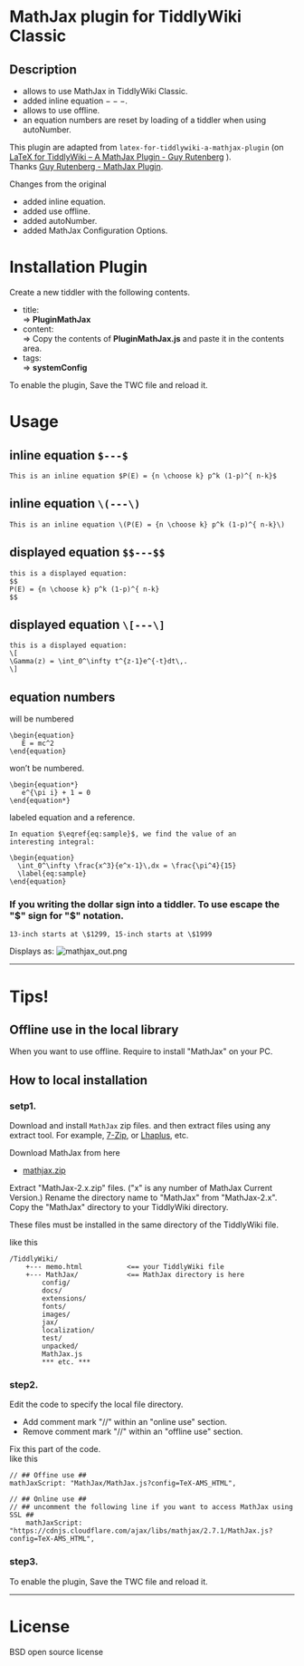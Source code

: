 
# MathJax plugin for TiddlyWiki Classic


## Description 


*   allows to use MathJax in TiddlyWiki Classic.
*   added inline equation $---$.
*   allows to use offline.
*   an equation numbers are reset by loading of a tiddler when using autoNumber. 


This plugin are adapted from `latex-for-tiddlywiki-a-mathjax-plugin` (on [LaTeX for TiddlyWiki – A MathJax Plugin - Guy Rutenberg](https://www.guyrutenberg.com/2011/06/25/latex-for-tiddlywiki-a-mathjax-plugin/) ).  
Thanks [Guy Rutenberg - MathJax Plugin](https://www.guyrutenberg.com/2011/06/25/latex-for-tiddlywiki-a-mathjax-plugin/).


Changes from the original
*   added inline equation.
*   added use offline.
*   added autoNumber.
*   added MathJax Configuration Options.



# Installation Plugin

Create a new tiddler with the following contents.

*   title:  
    => **PluginMathJax**
*   content:  
    => Copy the contents of **PluginMathJax.js** and paste it in the contents area.
*   tags:  
    => **systemConfig**

To enable the plugin, Save the TWC file and reload it.


# Usage

## inline equation `$---$`

```
This is an inline equation $P(E) = {n \choose k} p^k (1-p)^{ n-k}$ 
```

## inline equation `\(---\)`

```
This is an inline equation \(P(E) = {n \choose k} p^k (1-p)^{ n-k}\)
```
 
## displayed equation `$$---$$`

```
this is a displayed equation: 
$$
P(E) = {n \choose k} p^k (1-p)^{ n-k}
$$
```

## displayed equation `\[---\]`

```
this is a displayed equation: 
\[
\Gamma(z) = \int_0^\infty t^{z-1}e^{-t}dt\,.
\]
```

## equation numbers

will be numbered
```
\begin{equation}
   E = mc^2
\end{equation}
```

won’t be numbered.
```
\begin{equation*}
   e^{\pi i} + 1 = 0
\end{equation*}
```

labeled equation and a reference.
```
In equation $\eqref{eq:sample}$, we find the value of an
interesting integral:

\begin{equation}
  \int_0^\infty \frac{x^3}{e^x-1}\,dx = \frac{\pi^4}{15}
  \label{eq:sample}
\end{equation}
```


### If you writing the dollar sign into a tiddler. To use escape the "$" sign for "\$" notation.

```
13‑inch starts at \$1299, 15‑inch starts at \$1999
```


Displays as:
![mathjax_out.png](./img/mathjax_out.png "MathJax output")


----


# Tips! 

## Offline use in the local library

When you want to use offline. Require to install "MathJax" on your PC.

## How to local installation

### setp1.

Download and install `MathJax` zip files. and then extract files using any extract tool. For example, [7-Zip](http://www.7-zip.org/), or [Lhaplus](http://www.forest.impress.co.jp/library/software/lhaplus/), etc.

Download MathJax from here
*   [mathjax.zip](http://docs.mathjax.org/en/latest/installation.html)

Extract "MathJax-2.x.zip" files. ("x" is any number of MathJax Current Version.)
Rename the directory name to "MathJax" from "MathJax-2.x".
Copy the "MathJax" directory to your TiddlyWiki directory.


These files must be installed in the same directory of the TiddlyWiki file.

like this
```
/TiddlyWiki/
    +--- memo.html           <== your TiddlyWiki file
    +--- MathJax/            <== MathJax directory is here
        config/
        docs/
        extensions/
        fonts/
        images/
        jax/
        localization/
        test/
        unpacked/
        MathJax.js
        *** etc. ***
```


### step2.

Edit the code to specify the local file directory.

*   Add comment mark "//" within an "online use" section.
*   Remove comment mark "//" within an "offline use" section.

Fix this part of the code.  
like this

```
// ## Offine use ##
mathJaxScript: "MathJax/MathJax.js?config=TeX-AMS_HTML",

// ## Online use ##
// ## uncomment the following line if you want to access MathJax using SSL ##
    mathJaxScript: "https://cdnjs.cloudflare.com/ajax/libs/mathjax/2.7.1/MathJax.js?config=TeX-AMS_HTML",
```


### step3.

To enable the plugin, Save the TWC file and reload it.


----


# License

BSD open source license
